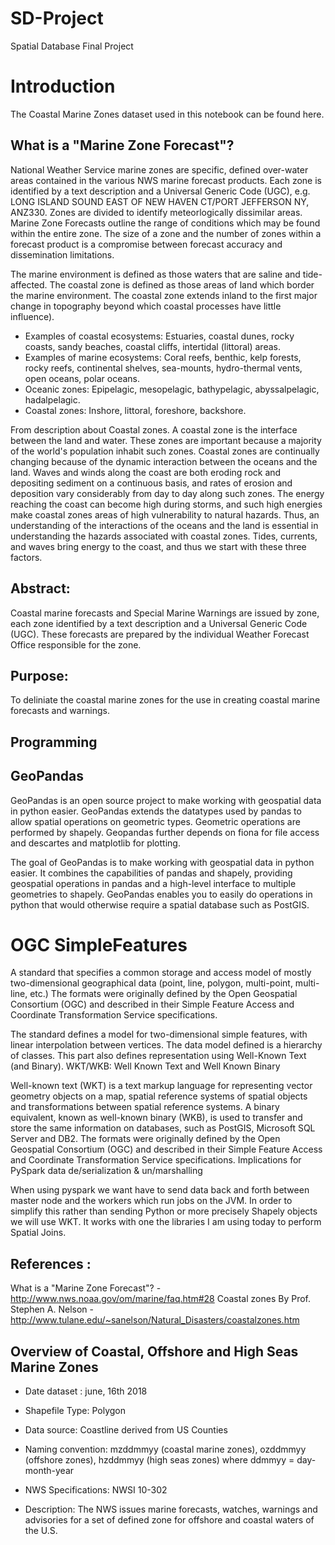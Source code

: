 # SD-Project
Spatial Database Final Project

# Introduction
The Coastal Marine Zones dataset used in this notebook can be found here.

## What is a "Marine Zone Forecast"?

National Weather Service marine zones are specific, defined over-water areas contained in the various NWS marine forecast products. Each zone is identified by a text description and a Universal Generic Code (UGC), e.g. LONG ISLAND SOUND EAST OF NEW HAVEN CT/PORT JEFFERSON NY, ANZ330. Zones are divided to identify meteorlogically dissimilar areas. Marine Zone Forecasts outline the range of conditions which may be found within the entire zone. The size of a zone and the number of zones within a forecast product is a compromise between forecast accuracy and dissemination limitations.

The marine environment is defined as those waters that are saline and tide-affected. The coastal zone is defined as those areas of land which border the marine environment. The coastal zone extends inland to the first major change in topography beyond which coastal processes have little influence).

- Examples of coastal ecosystems: Estuaries, coastal dunes, rocky coasts, sandy beaches, coastal cliffs, intertidal (littoral) areas.
- Examples of marine ecosystems: Coral reefs, benthic, kelp forests, rocky reefs, continental shelves, sea-mounts, hydro-thermal vents, open oceans, polar oceans.
- Oceanic zones: Epipelagic, mesopelagic, bathypelagic, abyssalpelagic, hadalpelagic.
- Coastal zones: Inshore, littoral, foreshore, backshore.

From description about Coastal zones. A coastal zone is the interface between the land and water. These zones are important because a majority of the world's population inhabit such zones. Coastal zones are continually changing because of the dynamic interaction between the oceans and the land. Waves and winds along the coast are both eroding rock and depositing sediment on a continuous basis, and rates of erosion and deposition vary considerably from day to day along such zones. The energy reaching the coast can become high during storms, and such high energies make coastal zones areas of high vulnerability to natural hazards. Thus, an understanding of the interactions of the oceans and the land is essential in understanding the hazards associated with coastal zones. Tides, currents, and waves bring energy to the coast, and thus we start with these three factors.

## Abstract:

Coastal marine forecasts and Special Marine Warnings are issued by zone, each zone identified by a text description and a Universal Generic Code (UGC). These forecasts are prepared by the individual Weather Forecast Office responsible for the zone.

## Purpose:

To deliniate the coastal marine zones for the use in creating coastal marine forecasts and warnings.

## Programming
## GeoPandas

GeoPandas is an open source project to make working with geospatial data in python easier. GeoPandas extends the datatypes used by pandas to allow spatial operations on geometric types. Geometric operations are performed by shapely. Geopandas further depends on fiona for file access and descartes and matplotlib for plotting.

The goal of GeoPandas is to make working with geospatial data in python easier. It combines the capabilities of pandas and shapely, providing geospatial operations in pandas and a high-level interface to multiple geometries to shapely. GeoPandas enables you to easily do operations in python that would otherwise require a spatial database such as PostGIS.

# OGC SimpleFeatures

A standard that specifies a common storage and access model of mostly two-dimensional geographical data (point, line, polygon, multi-point, multi-line, etc.) The formats were originally defined by the Open Geospatial Consortium (OGC) and described in their Simple Feature Access and Coordinate Transformation Service specifications.

The standard defines a model for two-dimensional simple features, with linear interpolation between vertices. The data model defined is a hierarchy of classes. This part also defines representation using Well-Known Text (and Binary). WKT/WKB: Well Known Text and Well Known Binary

Well-known text (WKT) is a text markup language for representing vector geometry objects on a map, spatial reference systems of spatial objects and transformations between spatial reference systems. A binary equivalent, known as well-known binary (WKB), is used to transfer and store the same information on databases, such as PostGIS, Microsoft SQL Server and DB2. The formats were originally defined by the Open Geospatial Consortium (OGC) and described in their Simple Feature Access and Coordinate Transformation Service specifications. Implications for PySpark data de/serialization & un/marshalling

When using pyspark we want have to send data back and forth between master node and the workers which run jobs on the JVM. In order to simplify this rather than sending Python or more precisely Shapely objects we will use WKT. It works with one the libraries I am using today to perform Spatial Joins.

## References :

What is a "Marine Zone Forecast"? - http://www.nws.noaa.gov/om/marine/faq.htm#28
Coastal zones By Prof. Stephen A. Nelson - http://www.tulane.edu/~sanelson/Natural_Disasters/coastalzones.htm

## Overview of Coastal, Offshore and High Seas Marine Zones

- Date dataset : june, 16th 2018
- Shapefile Type: Polygon
- Data source: Coastline derived from US Counties
- Naming convention: mzddmmyy (coastal marine zones), ozddmmyy (offshore zones), hzddmmyy (high seas zones) where ddmmyy = day-month-year

- NWS Specifications: NWSI 10-302
- Description: The NWS issues marine forecasts, watches, warnings and advisories for a set of defined zone for offshore and coastal waters of the U.S.
